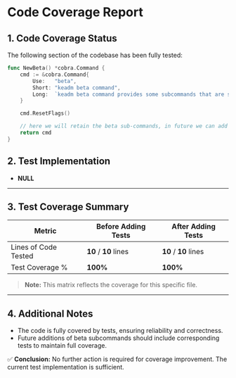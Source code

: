 
# **Code Coverage Report**

## **1. Code Coverage Status**

The following section of the codebase has been fully tested:

```go
func NewBeta() *cobra.Command {
	cmd := &cobra.Command{
		Use:   "beta",
		Short: "keadm beta command",
		Long:  `keadm beta command provides some subcommands that are still in testing, but have complete functions and can be used in advance, but now it contains nothing`,
	}

	cmd.ResetFlags()

	// here we will retain the beta sub-commands, in future we can add some beta commands
	return cmd
}
```

## **2. Test Implementation**

- **NULL**
---

## **3. Test Coverage Summary**

| Metric               | Before Adding Tests | After Adding Tests |
|----------------------|---------------------|--------------------|
| Lines of Code Tested | **10** / **10** lines | **10** / **10** lines |
| Test Coverage %      | **100%**             | **100%**            |

> **Note:** This matrix reflects the coverage for this specific file.

---

## **4. Additional Notes**

- The code is fully covered by tests, ensuring reliability and correctness.
- Future additions of beta subcommands should include corresponding tests to maintain full coverage.

✅ **Conclusion:** No further action is required for coverage improvement. The current test implementation is sufficient.
